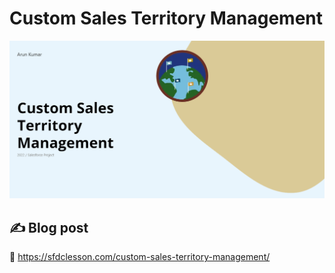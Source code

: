 # Custom Sales Territory Management

![](https://github.com/arun12209/Custom-Sales-Territory-Management/blob/master/Images/customTerritoryManagementBannerImage.png)

## ✍️ Blog post
:link: https://sfdclesson.com/custom-sales-territory-management/
